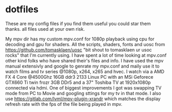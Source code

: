 # dotfiles
These are my config files if you find them useful you could star them thanks. all files used at your own risk.

My mpv dir has my custom mpv.conf for 1080p playback using cpu for decoding and gpu for shaders. All the scripts, shaders, fonts and uosc from https://github.com/tomasklaen/uosc "bit shout to tomasklaen ur usoc rocks" that I'm currently using.
I have spent a lot of time looking at mpv.conf other kind folks who have shared their's files and info. 
I have used the mpv manual extensivly and google to genrate my mpv.conf and maily use it to watch films and tv series @1080p, x264, x265 and hvec. 
I watch via a AMD FX 4 Core @4500Ghz 16GB ddr3 2133 Linux PC with an MSi Geforece GTX660 Ti twin frozr 3GB DDr5 and a 37" Toshiba TV at 1920x1080p connected via hdmi. One of biggest improvements I got was swapping TV mode from PC to Movie and googling sttings for my tv in that mode. 
I also use https://gitlab.com/lvml/mpv-plugin-xrandr which matches the display refresh rate with the fps of the file being played in mpv.

